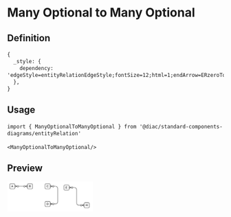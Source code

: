 # Many Optional to Many Optional

## Definition

```
{
  _style: { 
    dependency: 'edgeStyle=entityRelationEdgeStyle;fontSize=12;html=1;endArrow=ERzeroToMany;endFill=1;startArrow=ERzeroToMany;',
  },
}
```

## Usage

```
import { ManyOptionalToManyOptional } from '@diac/standard-components-diagrams/entityRelation'

<ManyOptionalToManyOptional/>
```

## Preview

<img src="./many-optional-to-many-optional.png" width="200"/>
